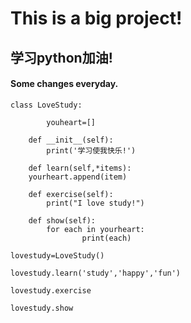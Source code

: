 # This is a big project!

## 学习python加油!

#### Some changes everyday.

``` 
class LoveStudy:

     	youheart=[]
		
	def __init__(self):
		print('学习使我快乐!')

	def learn(self,*items):
	yourheart.append(item)
    		
	def exercise(self):
		print("I love study!")

	def show(self):
		for each in yourheart:
				print(each)
    
lovestudy=LoveStudy()

lovestudy.learn('study','happy','fun')

lovestudy.exercise

lovestudy.show

```

